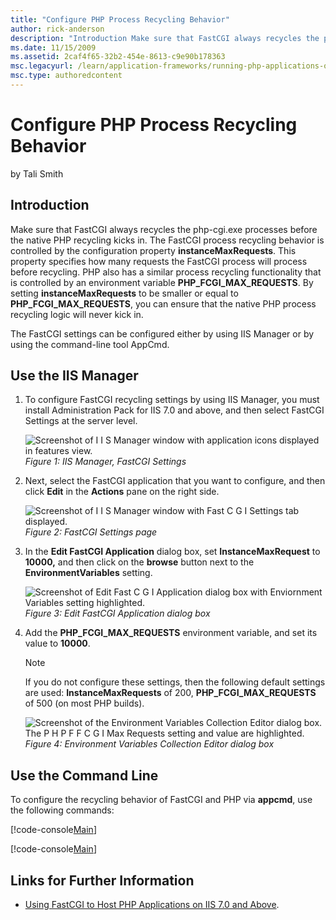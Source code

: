 ```yaml
---
title: "Configure PHP Process Recycling Behavior"
author: rick-anderson
description: "Introduction Make sure that FastCGI always recycles the php-cgi.exe processes before the native PHP recycling kicks in. The FastCGI process recycling behavio..."
ms.date: 11/15/2009
ms.assetid: 2caf4f65-32b2-454e-8613-c9e90b178363
msc.legacyurl: /learn/application-frameworks/running-php-applications-on-iis/configure-php-process-recycling-behavior
msc.type: authoredcontent
---
```

# Configure PHP Process Recycling Behavior

by Tali Smith

## Introduction

Make sure that FastCGI always recycles the php-cgi.exe processes before the native PHP recycling kicks in. The FastCGI process recycling behavior is controlled by the configuration property **instanceMaxRequests**. This property specifies how many requests the FastCGI process will process before recycling. PHP also has a similar process recycling functionality that is controlled by an environment variable **PHP\_FCGI\_MAX\_REQUESTS**. By setting **instanceMaxRequests** to be smaller or equal to **PHP\_FCGI\_MAX\_REQUESTS**, you can ensure that the native PHP process recycling logic will never kick in.

The FastCGI settings can be configured either by using IIS Manager or by using the command-line tool AppCmd.

## Use the IIS Manager

1. To configure FastCGI recycling settings by using IIS Manager, you must install Administration Pack for IIS 7.0 and above, and then select FastCGI Settings at the server level.  

    ![Screenshot of I I S Manager window with application icons displayed in features view.](configure-php-process-recycling-behavior/_static/image1.jpg)  
    *Figure 1: IIS Manager, FastCGI Settings*
2. Next, select the FastCGI application that you want to configure, and then click **Edit** in the **Actions** pane on the right side.  

    ![Screenshot of I I S Manager window with Fast C G I Settings tab displayed.](configure-php-process-recycling-behavior/_static/image3.jpg)  
    *Figure 2: FastCGI Settings page*
3. In the **Edit FastCGI Application** dialog box, set **InstanceMaxRequest** to **10000,** and then click on the **browse** button next to the **EnvironmentVariables** setting.  

    ![Screenshot of Edit Fast C G I Application dialog box with Enviornment Variables setting highlighted.](configure-php-process-recycling-behavior/_static/image5.jpg)  
    *Figure 3: Edit FastCGI Application dialog box*
4. Add the **PHP\_FCGI\_MAX\_REQUESTS** environment variable, and set its value to **10000**.  
    > [!NOTE]
    > If you do not configure these settings, then the following default settings are used: **InstanceMaxRequests** of 200, **PHP\_FCGI\_MAX\_REQUESTS** of 500 (on most PHP builds).  

    ![Screenshot of the Environment Variables Collection Editor dialog box. The P H P F  F C G I Max Requests setting and value are highlighted.](configure-php-process-recycling-behavior/_static/image7.jpg)  
    *Figure 4: Environment Variables Collection Editor dialog box*

## Use the Command Line

To configure the recycling behavior of FastCGI and PHP via **appcmd**, use the following commands:

[!code-console[Main](configure-php-process-recycling-behavior/samples/sample1.cmd)]

[!code-console[Main](configure-php-process-recycling-behavior/samples/sample2.cmd)]

## Links for Further Information

- [Using FastCGI to Host PHP Applications on IIS 7.0 and Above](../install-and-configure-php-applications-on-iis/using-fastcgi-to-host-php-applications-on-iis.md).
